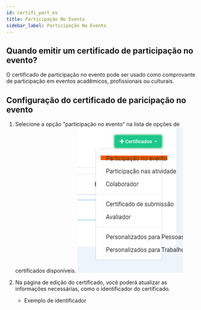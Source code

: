 ```yaml
---
id: certifi_part_ev
title: Participação No Evento
sidebar_label: Participação No Evento
---
```

## Quando emitir um certificado de participação no evento?

O certificado de participação no evento pode ser usado como comprovante de participação em eventos acadêmicos, profissionais ou culturais.



## Configuração do certificado de paricipação no evento

1. Selecione a opção "participação no evento" na lista de opções de certificados disponíveis.
![Participação no evento](/img/screenshots/pnev1.png "participação no evento")

2. Na página de edição do certificado, você poderá atualizar as informações necessárias, como o identificador do certificado.
    - Exemplo de identificador